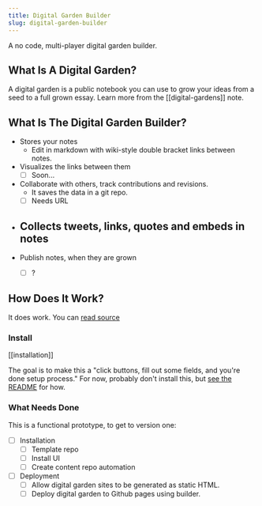 ```yaml
---
title: Digital Garden Builder 
slug: digital-garden-builder
---
```


A no code, multi-player digital garden builder.


## What Is A Digital Garden?

A digital garden is a public notebook you can use to grow your ideas from a seed to a full grown essay. Learn more from the [[digital-gardens]] note.
 

## What Is The Digital Garden Builder?

- Stores your notes
  - Edit in markdown with wiki-style double bracket links between notes.
- Visualizes the links between them
  - [ ] Soon...
- Collaborate with others, track contributions and revisions.
  - It saves the data in a git repo.
  - [ ] Needs URL
- Collects tweets, links, quotes and embeds in notes
  - 
- Publish notes, when they are grown
  - [ ] ?
  

## How Does It Work?

It does work. You can [read source](https://github.com/Shelob9/garden-cms)

### Install

[[installation]]

The goal is to make this a "click buttons, fill out some fields, and you're done setup process." For now, probably don't install this, but [see the README](https://github.com/Shelob9/garden-cms/blob/main/README.md) for how.

### What Needs Done

This is a functional prototype, to get to version one:

- [ ] Installation
  - [ ] Template repo
  - [ ] Install UI
  - [ ] Create content repo automation
- [ ] Deployment
  - [ ] Allow digital garden sites to be generated as static HTML.
  - [ ] Deploy digital garden to Github pages using builder.
